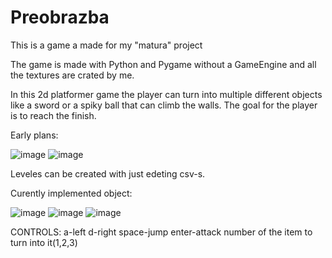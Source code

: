# Preobrazba
This is a game a made for my "matura" project

The game is made with Python and Pygame without a GameEngine and all the textures are crated by me.

In this 2d platformer game the player can turn into multiple different objects like a sword or a spiky 
ball that can climb the walls. The goal for the player is to reach the finish.

Early plans:

![image](https://github.com/user-attachments/assets/b3d7074f-c9ea-4e95-8978-0556909a20f5)
![image](https://github.com/user-attachments/assets/93282534-970b-479d-b383-b83e1bb89faa)

Leveles can be created with just edeting csv-s.

Curently implemented object:

![image](https://github.com/user-attachments/assets/9382a2e6-84ca-40b1-a5f9-6624a32e03c4)
![image](https://github.com/user-attachments/assets/04340881-c556-4f34-a9c8-0ef1432796f6)
![image](https://github.com/user-attachments/assets/c2567872-2e3d-4866-8039-52e2e52bf9b6)


CONTROLS:
a-left
d-right
space-jump
enter-attack
number of the item to turn into it(1,2,3)
